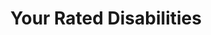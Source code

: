 ---
title: Your Rated Disabilities
layout: page-react-sidebar.html
template: detail-page
entryname: disability/my-rated-disabilities
display_title: Your Rated Disabilities
description: View your rated disabilities, pending disabilities, and total combined disability rating.
collection: disability
spoke: Manage benefits
order: 11
---